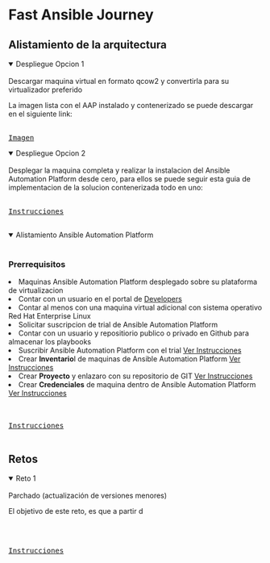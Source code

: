 # Fast Ansible Journey

## Alistamiento de la arquitectura

<details open>
<summary>Despliegue Opcion 1</summary>
<br>
Descargar maquina virtual en formato qcow2 y convertirla para su virtualizador preferido

La imagen lista con el AAP instalado y contenerizado se puede descargar en el siguiente link:
<br><br>
<pre>
<a href="https://www.dropbox.com/scl/fo/369gn1gj3onyfofbxie89/AMX9KU0Zpnv5ndZxhdL08K0?rlkey=o0hka6wp1wfhcsurjgb6cteux&st=olsw8sbd&dl=0" target="_blank">Imagen</a>
</pre>


</details>

<details open>
<summary>Despliegue Opcion 2</summary>
<br>
Desplegar la maquina completa y realizar la instalacion del Ansible Automation Platform desde cero, para ellos se puede seguir esta guia de implementacion de la solucion contenerizada todo en uno:
<br><br>
<pre>
<a href="https://developers.redhat.com/articles/2023/11/30/install-containerized-ansible-automation-platform-rhel-92#">Instrucciones</a>
  
</pre>
</details>

<details open>
<summary>Alistamiento Ansible Automation Platform</summary>
<br>
<h3> Prerrequisitos </h3>

<li>Maquinas Ansible Automation Platform desplegado sobre su plataforma de virtualizacion</li>
<li>Contar con un usuario en el portal de <a href="https://developers.redhat.com/register">Developers</a></li>
<li>Contar al menos con una maquina virtual adicional con sistema operativo Red Hat Enterprise Linux </li>
<li>Solicitar suscripcion de trial de Ansible Automation Platform
<li>Contar con un usuario y repositiorio publico o privado en Github para almacenar los playbooks</li>
<li>Suscribir Ansible Automation Platform con el trial <a href="https://XXXX/register">Ver Instrucciones</a></li>
<li>Crear <b>Inventario</b>I de maquinas de Ansible Automation Platform <a href="https://XXXX">Ver Instrucciones</a></li>
<li>Crear <b>Proyecto</b> y enlazaro con su repositorio de GIT <a href="https://XXXX">Ver Instrucciones</a></li>
<li>Crear <b>Credenciales</b> de maquina dentro de Ansible Automation Platform <a href="https://XXXX">Ver Instrucciones</a></li>
<br><br>
<pre>
<a href="https://developers.redhat.com/articles/2023/11/30/install-containerized-ansible-automation-platform-rhel-92#">Instrucciones</a>
  
</pre>
</details>



## Retos

<details open>
<summary>Reto 1</summary>
<br>
Parchado (actualización de versiones menores)

El objetivo de este reto, es que a partir d

  <br><br>
<pre>
<a href="https://developers.redhat.com/articles/2023/11/30/install-containerized-ansible-automation-platform-rhel-92#">Instrucciones</a>
  
</pre>
</details>


